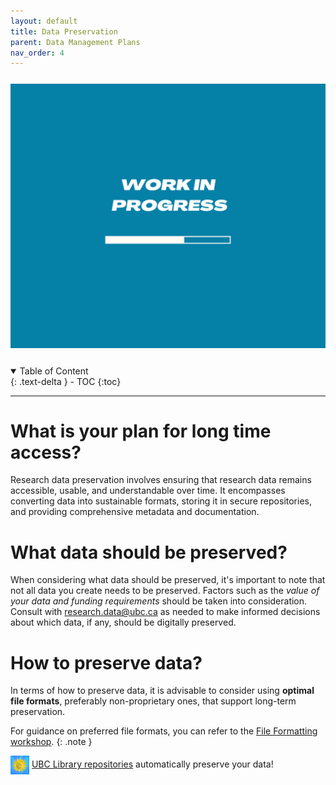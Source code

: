 ```yaml
---
layout: default
title: Data Preservation
parent: Data Management Plans
nav_order: 4
---
```


<p style="margin-top:25px">
<img src="figures/work-in-progress.png" width="600"/>
</p>

<p style="margin-top:25px;margin-left:30px;margin-bottom:25px"></p>

<details open markdown="block">
  <summary>
    Table of Content
  </summary>
  {: .text-delta }
 - TOC
{:toc}
</details>


---
# What is your plan for long time access?
Research data preservation involves ensuring that research data remains accessible, usable, and understandable over time. It encompasses converting data into sustainable formats, storing it in secure repositories, and providing comprehensive metadata and documentation.


# What data should be preserved?

When considering what data should be preserved, it's important to note that not all data you create needs to be preserved. Factors such as the *value of your data and funding requirements* should be taken into consideration. Consult with <research.data@ubc.ca> as needed to make informed decisions about which data, if any, should be digitally preserved.


# How to preserve data?

In terms of how to preserve data, it is advisable to consider using **optimal file formats**, preferably non-proprietary ones, that support long-term preservation. 

For guidance on preferred file formats, you can refer to the <a href="02_file_formats.md" target="_blank">File Formatting workshop</a>.
{: .note }

<img src="figures/sun.jpg" align="center" width="30"/>
<a href="https://researchdata.library.ubc.ca/deposit/" target="_blank">UBC Library repositories</a> automatically preserve your data! 





